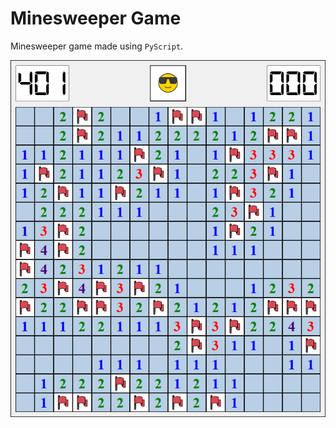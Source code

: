 # Minesweeper Game

Minesweeper game made using `PyScript`.

![Screenshot of the game.](/screenshots/image1.png?raw=true)
